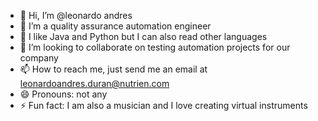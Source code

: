- 👋 Hi, I’m @leonardo andres
- 👀 I’m a quality assurance automation engineer
- 🌱 I like Java and Python but I can also read other languages
- 💞️ I’m looking to collaborate on testing automation projects for our company
- 📫 How to reach me, just send me an email at leonardoandres.duran@nutrien.com
- 😄 Pronouns: not any
- ⚡ Fun fact: I am also a musician and I love creating virtual instruments

<!---
leosqualitybots/leosqualitybots is a ✨ special ✨ repository because its `README.md` (this file) appears on your GitHub profile.
You can click the Preview link to take a look at your changes.
--->
